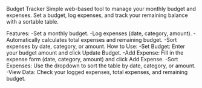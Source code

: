 Budget Tracker
Simple web-based tool to manage your monthly budget and expenses. Set a budget, log expenses, and track your remaining balance with a sortable table.

Features:
-Set a monthly budget.
-Log expenses (date, category, amount).
-Automatically calculates total expenses and remaining budget.
-Sort expenses by date, category, or amount.
How to Use:
-Set Budget: Enter your budget amount and click Update Budget.
-Add Expense: Fill in the expense form (date, category, amount) and click Add Expense.
-Sort Expenses: Use the dropdown to sort the table by date, category, or amount.
-View Data: Check your logged expenses, total expenses, and remaining budget.
